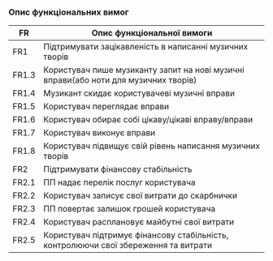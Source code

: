 ### Опис функціональних вимог

|   FR     | Опис функціональної вимоги|
|----------|---------------------------|
| FR1      | Підтримувати зацікавленість в написанні музичних творів|
| FR1.3    | Користувач пише музиканту запит на нові музичні вправи(або ноти для музичних творів)|
| FR1.4    | Музикант скидає користувачеві музичні вправи|
| FR1.5    | Користувач переглядає вправи|
| FR1.6    | Користувач обирає собі цікаву/цікаві вправу/вправи|
| FR1.7    | Користувач виконує вправи|
| FR1.8    | Користувач підвищує свій рівень написання музичних творів|
| FR2      | Підтримувати фінансову стабільність |
| FR2.1    | ПП надає перелік послуг користувача |
| FR2.2    | Користувач записує свої витрати до скарбнички|
| FR2.3    | ПП повертає залишок грошей користувача|
| FR2.4    | Користувач расплановує майбутні свої витрати|
| FR2.5    | Користувач підтримує фінансову стабільність, контролюючи свої збереження та витрати|
